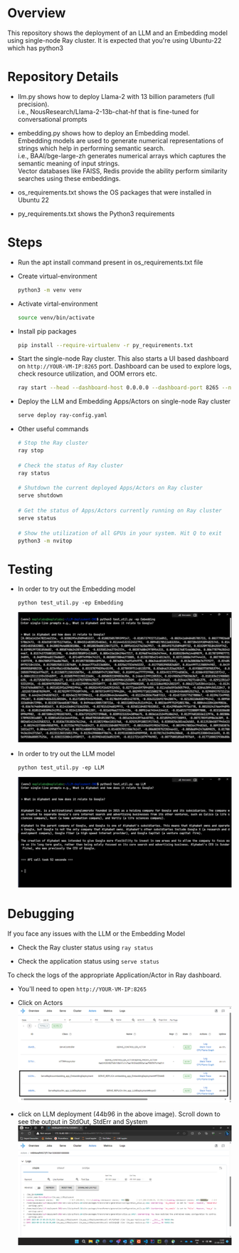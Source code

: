 # Overview

This repository shows the deployment of an LLM and an Embedding model using single-node Ray cluster.
It is expected that you're using Ubuntu-22 which has python3


# Repository Details

- llm.py shows how to deploy Llama-2 with 13 billion parameters (full precision).  
  i.e., NousResearch/Llama-2-13b-chat-hf that is fine-tuned for conversational prompts

- embedding.py shows how to deploy an Embedding model.  
  Embedding models are used to generate numerical representations of strings which help in performing semantic search.  
  i.e., BAAI/bge-large-zh generates numerical arrays which captures the semantic meaning of input strings.  
  Vector databases like FAISS, Redis provide the ability perform similarity searches using these embeddings.

- os_requirements.txt shows the OS packages that were installed in Ubuntu 22

- py_requirements.txt shows the Python3 requirements


# Steps

- Run the apt install command present in os_requirements.txt file

- Create virtual-environment  
   ```bash
   python3 -m venv venv
   ```

- Activate virtal-environment  
   ```bash
   source venv/bin/activate
   ```

- Install pip packages  
   ```bash
   pip install --require-virtualenv -r py_requirements.txt
   ```

- Start the single-node Ray cluster. This also starts a UI based dashboard on `http://YOUR-VM-IP:8265` port.
  Dashboard can be used to explore logs, check resource utilization, and OOM errors etc.
  ```bash
  ray start --head --dashboard-host 0.0.0.0 --dashboard-port 8265 --num-cpus 8 --num-gpus 6
  ```

- Deploy the LLM and Embedding Apps/Actors on single-node Ray cluster
  ```bash
  serve deploy ray-config.yaml
  ```

- Other useful commands
  ```bash
  # Stop the Ray cluster
  ray stop

  # Check the status of Ray cluster
  ray status

  # Shutdown the current deployed Apps/Actors on Ray cluster
  serve shutdown

  # Get the status of Apps/Actors currently running on Ray cluster
  serve status

  # Show the utilization of all GPUs in your system. Hit Q to exit
  python3 -m nvitop
  ```


# Testing

- In order to try out the Embedding model
  ```
  python test_util.py -ep Embedding
  ```
  ![plot](./images/Embedding-Test.png)

- In order to try out the LLM model
  ```
  python test_util.py -ep LLM
  ```
  ![plot](./images/LLM-Test.png)


# Debugging

If you face any issues with the LLM or the Embedding Model

- Check the Ray cluster status using `ray status`

- Check the application status using `serve status`

To check the logs of the appropriate Application/Actor in Ray dashboard.

- You'll need to open `http://YOUR-VM-IP:8265`

- Click on Actors
  ![plot](./images/Ray-Actors.png)

- click on LLM deployment (44b96 in the above image). Scroll down to see the output in StdOut, StdErr and System
  ![plot](./images/LLM-Logs.png)
